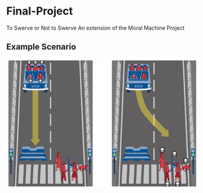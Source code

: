 # Final-Project
To Swerve or Not to Swerve
An extension of the Moral Machine Project

## Example Scenario

![](/presentation/graph_illustration.png)
